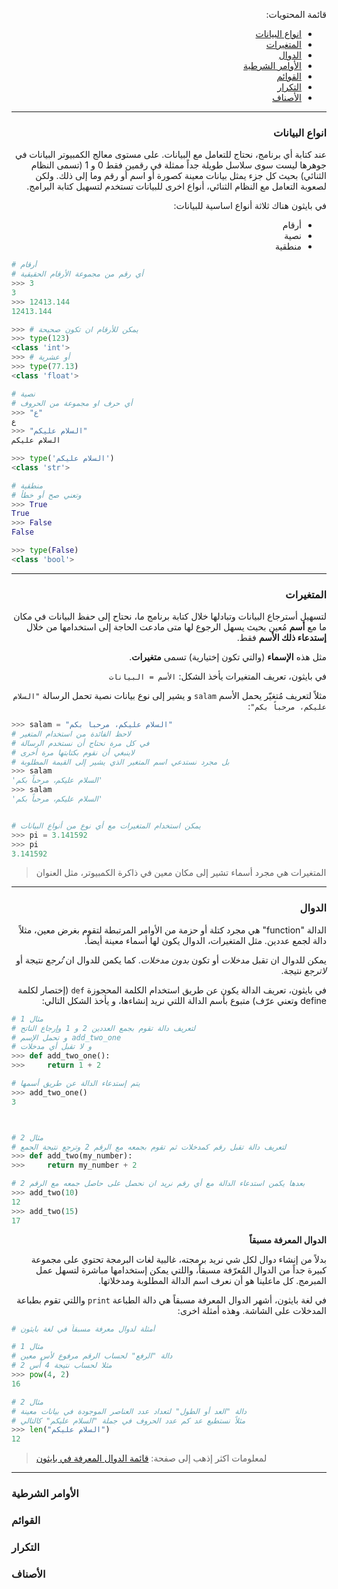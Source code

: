 <div dir="rtl" lang="ar">



قائمة المحتويات:

<!-- TOC -->

- [انواع البيانات](#%D8%A7%D9%86%D9%88%D8%A7%D8%B9-%D8%A7%D9%84%D8%A8%D9%8A%D8%A7%D9%86%D8%A7%D8%AA)
- [المتغيرات](#%D8%A7%D9%84%D9%85%D8%AA%D8%BA%D9%8A%D8%B1%D8%A7%D8%AA)
- [الدوال](#%D8%A7%D9%84%D8%AF%D9%88%D8%A7%D9%84)
- [الأوامر الشرطية](#%D8%A7%D9%84%D8%A3%D9%88%D8%A7%D9%85%D8%B1-%D8%A7%D9%84%D8%B4%D8%B1%D8%B7%D9%8A%D8%A9)
- [القوائم](#%D8%A7%D9%84%D9%82%D9%88%D8%A7%D8%A6%D9%85)
- [التكرار](#%D8%A7%D9%84%D8%AA%D9%83%D8%B1%D8%A7%D8%B1)
- [الأصناف](#%D8%A7%D9%84%D8%A3%D8%B5%D9%86%D8%A7%D9%81)

<!-- /TOC -->

<hr>


### انواع البيانات

عند كتابة أي برنامج، نحتاج للتعامل مع البيانات. على مستوى معالج الكمبيوتر البيانات في جوهرها ليست سوى سلاسل طويلة جداً ممثلة في رقمين فقط 0 و 1 (تسمى النظام الثنائي) بحيث كل جزء يمثل بيانات معينة كصورة أو اسم أو رقم وما إلى ذلك.
ولكن لصعوبة التعامل مع النظام الثنائي، أنواع اخرى للبيانات  تستخدم لتسهيل كتابة البرامج.

في بايثون هناك ثلاثة أنواع اساسية للبيانات:

- أرقام
- نصية
- منطقية
</div>


```python
# أرقام
# أي رقم من مجموعة الأرقام الحقيقية
>>> 3
3
>>> 12413.144
12413.144

>>> # يمكن للأرقام ان تكون صحيحة
>>> type(123)
<class 'int'>
>>> # أو عشرية
>>> type(77.13)
<class 'float'>
```

```python
# نصية
# أي حرف او مجموعة من الحروف
>>> "ع"
ع
>>> "السلام عليكم"
السلام عليكم

>>> type('السلام عليكم')
<class 'str'>
```

```python
# منطقية
# وتعني صح أو خطأ
>>> True
True
>>> False
False

>>> type(False)
<class 'bool'>
```

<hr>


<div dir="rtl" lang="ar">

### المتغيرات


لتسهيل أسترجاع البيانات وتبادلها خلال كتابة برنامج ما، نحتاح إلى حفظ البيانات في مكان ما مع **أسم** مُعين بحيث يسهل الرجوع لها متى مادعت الحاجة إلى استخدامها من خلال **إستدعاء ذلك الأسم** فقط.

مثل هذه **الإسماء** (والتي تكون إختيارية) تسمى **متغيرات**.  

في بايثون، تعريف المتغيرات يأخذ الشكل: `الأسم = البيانات`

مثلاً لتعريف مُتغيّر يحمل الأسم `salam` و يشير إلى نوع بيانات نصية تحمل الرسالة `"السلام عليكم، مرحباً بكم"`:

</div>

```python
>>> salam = "السلام عليكم، مرحباً بكم"
# لاحظ الفائدة من استخدام المتغير
# في كل مرة نحتاج أن نستخدم الرسالة
# لاينبغي أن نقوم بكتابتها مرة أخرى
# بل مجرد نستدعي اسم المتغير الذي يشير إلى القيمة المطلوبة
>>> salam
'السلام عليكم، مرحباً بكم'
>>> salam
'السلام عليكم، مرحباً بكم'


# يمكن استخدام المتغيرات مع أي نوع من أنواع البيانات
>>> pi = 3.141592
>>> pi
3.141592
```

> المتغيرات هي مجرد أسماء تشير إلى مكان معين في ذاكرة الكمبيوتر، مثل العنوان

<hr>


<div dir="rtl" lang="ar">


### الدوال

الدالة "function" هي مجرد كتلة أو حزمة من الأوامر المرتبطة لتقوم بغرض معين، مثلاً دالة لجمع عددين. مثل المتغيرات، الدوال يكون لها أسماء معينة أيضاً.

يمكن للدوال ان تقبل _مدخلات_ أو تكون _بدون مدخلات_. كما يكمن للدوال ان _تُرجع_ نتيجة أو _لاترجع_ نتيجة.

في بايثون، تعريف الدالة يكون عن طريق استخدام الكلمة المحجوزة `def` (إختصار لكلمة define وتعني عرّف) متبوع بأسم الدالة اللتي نريد إنشاءها، و يأخذ الشكل التالي:

</div>

```python
# مثال 1
# لتعريف دالة تقوم بجمع العددين 2 و 1 وإرجاع الناتج
# و تحمل الإسم add_two_one
# و لا تقبل أي مدخلات
>>> def add_two_one():
>>>     return 1 + 2

# يتم إستدعاء الدالة عن طريق أسمها
>>> add_two_one()
3



# مثال 2
# لتعريف دالة تقبل رقم كمدخلات ثم تقوم بجمعه مع الرقم 2 وترجع نتيجة الجمع
>>> def add_two(my_number):
>>>     return my_number + 2

# بعدها يكمن استدعاء الدالة مع أي رقم نريد ان نحصل على حاصل جمعه مع الرقم 2
>>> add_two(10)
12
>>> add_two(15)
17
```

<div dir="rtl" lang="ar">

**الدوال المعرفة مسبقاً**

 بدلاً من إنشاء دوال لكل شي نريد برمجته، غالبية لغات البرمجة تحتوي على مجموعة كبيرة جداً من الدوال المُعرّفة مسبقاً، واللتي يمكن إستخدامها مباشرة لتسهل عمل المبرمج. كل ماعلينا هو أن نعرف اسم الدالة المطلوبة ومدخلاتها.

في لغة بايثون، أشهر الدوال المعرفة مسبقاً هي دالة الطباعة `print` واللتي تقوم بطباعة المدخلات على الشاشة. وهذه أمثلة اخرى:

</div>

```python
# أمثلة لدوال معرفة مسبقاً في لغة بايثون

# مثال 1
# دالة "الرفع" لحساب الرقم مرفوع لأس معين
# مثلا لحساب نتيجة 4 أُس 2
>>> pow(4, 2)
16

# مثال 2
# دالة "العد أو الطول" لتعداد عدد العناصر الموجودة في بيانات معينة
# مثلاً نستطيع عد كم عدد الحروف في جملة "السلام عليكم" كالتالي
>>> len("السلام عليكم")
12

```

> لمعلومات اكثر إذهب إلى صفحة: [قائمة الدوال المعرفة في بايثون](https://docs.python.org/3/library/functions.html)

<hr>

### الأوامر الشرطية

### القوائم

### التكرار

### الأصناف




</div>
